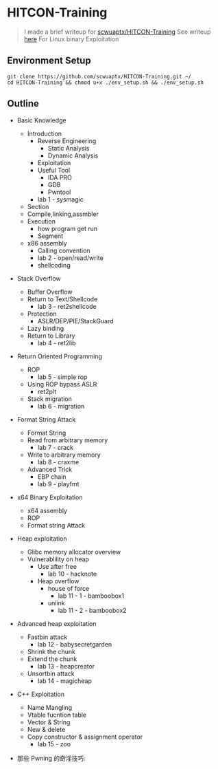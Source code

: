 # HITCON-Training
> I made a brief writeup for [scwuaptx/HITCON-Training](https://github.com/scwuaptx/HITCON-Training)
> See writeup [here](https://github.com/M4xW4n9/HITCON-Training-Writeup/blob/master/writeup.md)
For Linux binary Exploitation

## Environment Setup

    git clone https://github.com/scwuaptx/HITCON-Training.git ~/
    cd HITCON-Training && chmod u+x ./env_setup.sh && ./env_setup.sh

## Outline

+ Basic Knowledge
	+ Introduction
		+ Reverse Engineering
			+ Static Analysis
			+ Dynamic Analysis 
		+ Exploitation
		+ Useful Tool
			+ IDA PRO
			+ GDB
			+ Pwntool
		+ lab 1 - sysmagic
	+ Section
	+ Compile,linking,assmbler
	+ Execution
		+ how program get run
		+ Segment 
	+ x86 assembly
		+ Calling convention 
		+ lab 2 - open/read/write
		+ shellcoding
+ Stack Overflow
	+ Buffer Overflow
	+ Return to Text/Shellcode
		+ lab 3 - ret2shellcode 
	+ Protection
		+ ASLR/DEP/PIE/StackGuard
	+ Lazy binding
	+ Return to Library
		+ lab 4 - ret2lib 
+ Return Oriented Programming
	+ ROP
		+ lab 5 - simple rop 
	+ Using ROP bypass ASLR
		+ ret2plt
	+ Stack migration
		+ lab 6 - migration
+ Format String Attack
	+ Format String 
	+ Read from arbitrary memory
		+ lab 7 - crack
	+ Write to arbitrary memory
		+ lab 8 - craxme
	+ Advanced Trick
		+ EBP chain 
		+ lab 9 - playfmt 
+ x64 Binary Exploitation
	+ x64 assembly
	+ ROP
	+ Format string Attack

+ Heap exploitation
	+ Glibc memory allocator overview
	+ Vulnerablility on heap
		+ Use after free
			+ lab 10 - hacknote
		+ Heap overflow 
			+ house of force 
				+ lab 11 - 1 - bamboobox1
			+ unlink
				+ lab 11 - 2 - bamboobox2
+ Advanced heap exploitation
	+ Fastbin attack
		+ lab 12 - babysecretgarden 
	+ Shrink the chunk
	+ Extend the chunk
		+ lab 13 -  heapcreator
	+ Unsortbin attack
		+ lab 14 - magicheap
+ C++ Exploitation
	+ Name Mangling 
	+ Vtable fucntion table
	+ Vector & String
	+ New & delete
	+ Copy constructor & assignment operator
		+ lab 15 - zoo 
+ 那些 Pwning 的奇淫技巧:
